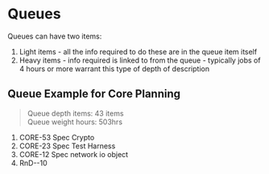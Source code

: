# Queues
Queues can have two items:
1. Light items - all the info required to do these are in the queue item itself
1. Heavy items - info required is linked to from the queue - typically jobs of 4 hours or more warrant this type of depth of description

## Queue Example for Core Planning
> Queue depth items: 43 items  
> Queue weight hours: 503hrs

1. CORE-53 Spec Crypto
1. CORE-23 Spec Test Harness
1. CORE-12 Spec network io object
1. RnD--10 
